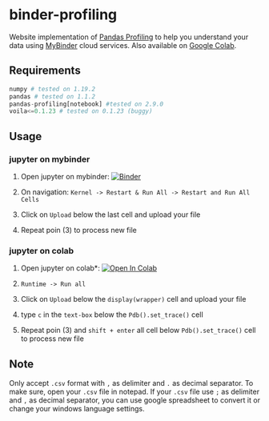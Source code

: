 # binder-profiling

Website implementation of [Pandas Profiling](https://github.com/pandas-profiling/pandas-profiling) to help you understand your data using [MyBinder](https://mybinder.org/) cloud services. Also available on [Google Colab](https://colab.research.google.com/).

## Requirements

```python
numpy # tested on 1.19.2
pandas # tested on 1.1.2
pandas-profiling[notebook] #tested on 2.9.0
voila<=0.1.23 # tested on 0.1.23 (buggy)
```

## Usage

### jupyter on mybinder

1. Open jupyter on mybinder: [![Binder](https://mybinder.org/badge_logo.svg)](https://mybinder.org/v2/gh/yasirroni/binder-profiling/master?filepath=%2Fbinder-profiling.ipynb)

2. On navigation: `Kernel -> Restart & Run All -> Restart and Run All Cells`

3. Click on `Upload` below the last cell and upload your file

4. Repeat poin (3) to process new file

<!---
Voila profiling ended up not showing
-->
<!---
### voila on mybinder
1. Open voila on mybinder: [![Binder](https://mybinder.org/badge_logo.svg)](https://mybinder.org/v2/gh/yasirroni/binder-profiling/master?urlpath=%2Fvoila%2Frender%2Fbinder-profiling.ipynb)
-->

### jupyter on colab

1. Open jupyter on colab*: [![Open In Colab](https://colab.research.google.com/assets/colab-badge.svg)](https://colab.research.google.com/github/yasirroni/binder-profiling/blob/master/colab-profiling.ipynb)

2. `Runtime -> Run all`

3. Click on `Upload` below the `display(wrapper)` cell and upload your file

4. type `c` in the `text-box` below the  `Pdb().set_trace()` cell

5. Repeat poin (3) and `shift + enter` all cell below `Pdb().set_trace()` cell to process new file

## Note

Only accept `.csv` format with `,` as delimiter and `.` as decimal separator. To make sure, open your `.csv` file in notepad. If your `.csv` file use `;` as delimiter and `,` as decimal separator, you can use google spreadsheet to convert it or change your windows language settings.
